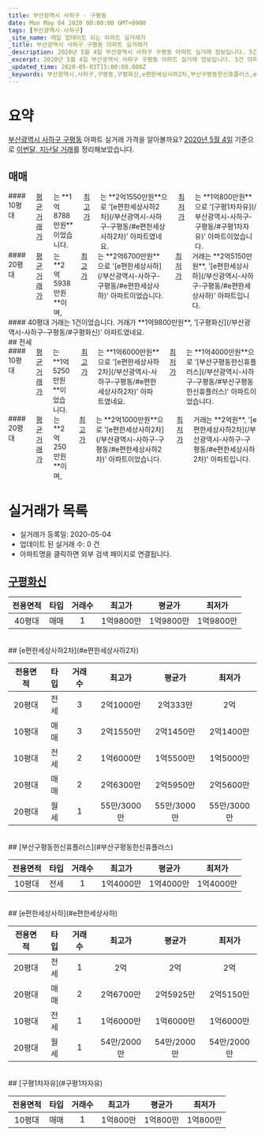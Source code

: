```yaml
---
title: 부산광역시 사하구 - 구평동
date: Mon May 04 2020 00:00:00 GMT+0900
tags: [부산광역시-사하구]
_site_name: 매일 업데이트 되는 아파트 실거래가
_title: 부산광역시 사하구 구평동 아파트 실거래가
_description: 2020년 5월 4일 부산광역시 사하구 구평동 아파트 실거래 정보입니다. 5건 아파트 정보가 있습니다.
_excerpt: 2020년 5월 4일 부산광역시 사하구 구평동 아파트 실거래 정보입니다. 5건 아파트 정보가 있습니다.
_updated_time: 2020-05-03T15:00:00.000Z
_keywords: 부산광역시,사하구,구평동,구평화신,e편한세상사하2차,부산구평동한신휴플러스,e편한세상사하,구평1차자유
---
```





# 요약
<ins>부산광역시 사하구 구평동</ins> 아파트 실거래 가격을 알아볼까요? <ins>2020년 5월 4일</ins> 기준으로 <ins>이번달, 지난달 거래</ins>를 정리해보았습니다.

## 매매
<div class="container">
<div class="six columns" markdown="1">
#### 10평대
<ins>평균 거래가</ins>는 **1억8788만원**이었습니다. <ins>최고가</ins>는 **2억1550만원**으로 '[e편한세상사하2차](/부산광역시-사하구-구평동/#e편한세상사하2차)' 아파트였네요. <ins>최저가</ins>는 **1억800만원**으로 '[구평1차자유](/부산광역시-사하구-구평동/#구평1차자유)' 아파트이었습니다.
</div>
<div class="six columns" markdown="1">
#### 20평대
<ins>평균 거래가</ins>는 **2억5938만원**이며, <ins>최고가</ins>는 **2억6700만원**으로 '[e편한세상사하](/부산광역시-사하구-구평동/#e편한세상사하)' 아파트이었습니다. <ins>최저가</ins> 거래는 **2억5150만원**, '[e편한세상사하](/부산광역시-사하구-구평동/#e편한세상사하)' 아파트입니다.
</div>
</div>
<div class="container">
<div class="twelve columns" markdown="1">
#### 40평대
거래는 1건이었습니다. 거래가 **1억9800만원**, '[구평화신](/부산광역시-사하구-구평동/#구평화신)' 아파트였네요.
</div>
</div>
## 전세
<div class="container">
<div class="six columns" markdown="1">
#### 10평대
<ins>평균 거래가</ins>는 **1억5250만원**이었습니다. <ins>최고가</ins>는 **1억6000만원**으로 '[e편한세상사하2차](/부산광역시-사하구-구평동/#e편한세상사하2차)' 아파트였네요. <ins>최저가</ins>는 **1억4000만원**으로 '[부산구평동한신휴플러스](/부산광역시-사하구-구평동/#부산구평동한신휴플러스)' 아파트이었습니다.
</div>
<div class="six columns" markdown="1">
#### 20평대
<ins>평균 거래가</ins>는 **2억250만원**이며, <ins>최고가</ins>는 **2억1000만원**으로 '[e편한세상사하2차](/부산광역시-사하구-구평동/#e편한세상사하2차)' 아파트이었습니다. <ins>최저가</ins> 거래는 **2억원**, '[e편한세상사하2차](/부산광역시-사하구-구평동/#e편한세상사하2차)' 아파트입니다.
</div>
</div>



# 실거래가 목록
- 실거래가 등록일: 2020-05-04
- 업데이트 된 실거래 수: 0 건
- 아파트명을 클릭하면 외부 검색 페이지로 연결됩니다.

## [구평화신](#구평화신)

|전용면적|타입|거래수|최고가|평균가|최저가|
|:---:|:---:|:---:|:---:|:---:|:---:|
|40평대|<span class="deal-type-1">매매</span>|1|1억9800만|1억9800만|1억9800만|

<br/>
## [e편한세상사하2차](#e편한세상사하2차)

|전용면적|타입|거래수|최고가|평균가|최저가|
|:---:|:---:|:---:|:---:|:---:|:---:|
|20평대|<span class="deal-type-2">전세</span>|3|2억1000만|2억333만|2억|
|10평대|<span class="deal-type-1">매매</span>|3|2억1550만|2억1450만|2억1400만|
|10평대|<span class="deal-type-2">전세</span>|2|1억6000만|1억5500만|1억5000만|
|20평대|<span class="deal-type-1">매매</span>|2|2억6300만|2억5950만|2억5600만|
|20평대|<span class="deal-type-3">월세</span>|1|55만/3000만|55만/3000만|55만/3000만|

<br/>
## [부산구평동한신휴플러스](#부산구평동한신휴플러스)

|전용면적|타입|거래수|최고가|평균가|최저가|
|:---:|:---:|:---:|:---:|:---:|:---:|
|10평대|<span class="deal-type-2">전세</span>|1|1억4000만|1억4000만|1억4000만|

<br/>
## [e편한세상사하](#e편한세상사하)

|전용면적|타입|거래수|최고가|평균가|최저가|
|:---:|:---:|:---:|:---:|:---:|:---:|
|20평대|<span class="deal-type-2">전세</span>|1|2억|2억|2억|
|20평대|<span class="deal-type-1">매매</span>|2|2억6700만|2억5925만|2억5150만|
|10평대|<span class="deal-type-2">전세</span>|1|1억6000만|1억6000만|1억6000만|
|20평대|<span class="deal-type-3">월세</span>|1|54만/2000만|54만/2000만|54만/2000만|

<br/>
## [구평1차자유](#구평1차자유)

|전용면적|타입|거래수|최고가|평균가|최저가|
|:---:|:---:|:---:|:---:|:---:|:---:|
|10평대|<span class="deal-type-1">매매</span>|1|1억800만|1억800만|1억800만|

<br/>




